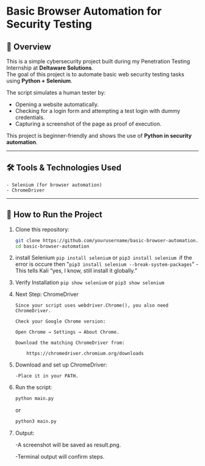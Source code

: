 # Basic Browser Automation for Security Testing

## 📌 Overview
This is a simple cybersecurity project built during my Penetration Testing Internship at **Deltaware Solutions**.  
The goal of this project is to automate basic web security testing tasks using **Python + Selenium**.

The script simulates a human tester by:
- Opening a website automatically.
- Checking for a login form and attempting a test login with dummy credentials.
- Capturing a screenshot of the page as proof of execution.

This project is beginner-friendly and shows the use of **Python in security automation**.

---

## 🛠 Tools & Technologies Used
```- Python 3
- Selenium (for browser automation)
- ChromeDriver
```
---

## 🚀 How to Run the Project

1. Clone this repository:
   ```bash
   git clone https://github.com/yourusername/basic-browser-automation.git
   cd basic-browser-automation
2. install Selenium
      ```pip install selenium``` or ```pip3 install selenium ```if the error is occure then "```pip3 install selenium --break-system-packages```" - This tells Kali “yes, I know, still install it globally.”
3. Verify Installation
   ```pip show selenium``` or ```pip3 show selenium```
4. Next Step: ChromeDriver

       Since your script uses webdriver.Chrome(), you also need ChromeDriver.

       Check your Google Chrome version:

       Open Chrome → Settings → About Chrome.
   
       Download the matching ChromeDriver from:
   ```
       https://chromedriver.chromium.org/downloads
   ```

5. Download and set up ChromeDriver:

     ```-Download ChromeDriver
     -Place it in your PATH.
     ```
6. Run the script:
     ```python
   python main.py
     ```
     or 
   ```python
   python3 main.py
   ```
7. Output:

     -A screenshot will be saved as result.png.

     -Terminal output will confirm steps.
